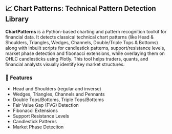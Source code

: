 ## 📈 Chart Patterns: Technical Pattern Detection Library

**ChartPatterns** is a Python-based charting and pattern recognition toolkit for financial data. It detects classical technical chart patterns (like Head & Shoulders, Triangles, Wedges, Channels, Double/Triple Tops & Bottoms) along with inbuilt scripts for candlestick patterns, support/resistance levels, market phase detection and fibonacci extensions, while overlaying them on OHLC candlesticks using Plotly. This tool helps traders, quants, and financial analysts visually identify key market structures.

### 🔧 Features
  * Head and Shoulders (regular and inverse)
  * Wedges, Triangles, Channels and Pennants
  * Double Tops/Bottoms, Triple Tops/Bottoms
  * Fair Value Gap (FVG) Detection
  * Fibonacci Extensions
  * Support Resistance Levels
  * Candlestick Patterns
  * Market Phase Deteciton
